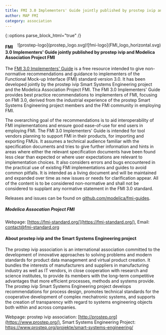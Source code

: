 ```yaml
---
title: FMI 3.0 Implementers' Guide jointly published by prostep ivip and Modelica Association Project FMI
author: MAP FMI
category: association
---
```


{::options parse_block_html="true" /}

<div style="float: right">
![fmi-logo](FMI_logo_horizontal.svg)
</div>

<div style="float: right">
![prostep-logo](prostep_logo.svg)
</div>

#### FMI 3.0 Implementers' Guide jointly published by prostep ivip and Modelica Association Project FMI

The [FMI 3.0 Implementers' Guide](https://modelica.github.io/fmi-guides/main/fmi-guide/) is a free resource intended to give non-normative recommendations and guidance to implementers of the Functional Mock-up Interface (FMI) standard version 3.0.
It has been developed jointly by the prostep ivip Smart Systems Engineering project and the Modelica Association Project FMI.
The FMI 3.0 Implementers' Guide provides best practice recommendations to implementers of FMI, focusing on FMI 3.0, derived from the industrial experience of the prostep Smart Systems Engineering project members and the FMI community in employing FMI.

The overarching goal of the recommendations is to aid interoperability of FMI implementations and ensure good ease-of-use for end users in employing FMI. 
The FMI 3.0 Implementers' Guide is intended for tool vendors planning to support FMI in their products, for importing and exporting FMUs.
It assumes a technical audience familiar with the specification documents and tries to give further information and hints in areas where either the relevant specification documents have been found less clear than expected or where user expectations are relevant to implementation choices.
It also considers errors and bugs encountered in the practical use of existing FMI implementations and guides to avoid common pitfalls.
It is intended as a living document and will be maintained and expanded over time as new issues or needs for clarification appear.
All of the content is to be considered non-normative and shall not be considered to supplant any normative statement in the FMI 3.0 standard.

Releases and issues can be found on [github.com/modelica/fmi-guides](https://github.com/modelica/fmi-guides/tree/main/fmi-guide).

##### Modelica Assocation Project FMI 

Webpage: [https://fmi-standard.org/](https://fmi-standard.org/),  Email: contact@fmi-standard.org

#### About prostep ivip and the Smart Systems Engineering project

The prostep ivip association is an international association committed to the development of innovative approaches to solving problems and modern standards for product data management and virtual product creation.
It bundles the interests of manufacturers and suppliers in manufacturing industry as well as IT vendors, in close cooperation with research and science institutes, to provide its members with the long-term competitive advantages that more efficient processes, methods and systems provide.
The prostep ivip Smart Systems Engineering project develops recommendations for process design, promotes technical standards for the cooperative development of complex mechatronic systems, and supports the creation of transparency with regard to systems engineering objects both within and across companies.

Webpage: prostep ivip association: [http://prostep.org](https://www.prostep.org/), Smart Systems Engineering Project: https://www.prostep.org/projekte/smart-systems-engineering/
